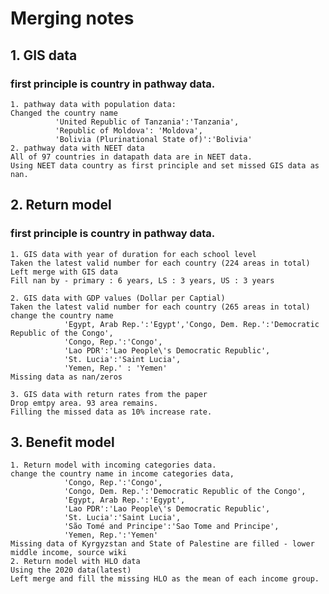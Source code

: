 # Merging notes
## 1. GIS data 
### first principle is country in pathway data. 
    1. pathway data with population data:
    Changed the country name
              'United Republic of Tanzania':'Tanzania',
              'Republic of Moldova': 'Moldova', 
              'Bolivia (Plurinational State of)':'Bolivia' 
    2. pathway data with NEET data
    All of 97 countries in datapath data are in NEET data.
    Using NEET data country as first principle and set missed GIS data as nan.

## 2. Return model
### first principle is country in pathway data. 
    1. GIS data with year of duration for each school level
    Taken the latest valid number for each country (224 areas in total)
    Left merge with GIS data
    Fill nan by - primary : 6 years, LS : 3 years, US : 3 years

    2. GIS data with GDP values (Dollar per Captial)
    Taken the latest valid number for each country (265 areas in total)
    change the country name 
                'Egypt, Arab Rep.':'Egypt','Congo, Dem. Rep.':'Democratic Republic of the Congo',
                'Congo, Rep.':'Congo',
                'Lao PDR':'Lao People\'s Democratic Republic',
                'St. Lucia':'Saint Lucia',
                'Yemen, Rep.' : 'Yemen'
    Missing data as nan/zeros
    
    3. GIS data with return rates from the paper
    Drop emtpy area. 93 area remains. 
    Filling the missed data as 10% increase rate.
    
## 3. Benefit model
    1. Return model with incoming categories data. 
    change the country name in income categories data, 
                'Congo, Rep.':'Congo',
                'Congo, Dem. Rep.':'Democratic Republic of the Congo',
                'Egypt, Arab Rep.':'Egypt',
                'Lao PDR':'Lao People\'s Democratic Republic',
                'St. Lucia':'Saint Lucia',
                'São Tomé and Principe':'Sao Tome and Principe',
                'Yemen, Rep.':'Yemen' 
    Missing data of Kyrgyzstan and State of Palestine are filled - lower middle income, source wiki
    2. Return model with HLO data
    Using the 2020 data(latest)
    Left merge and fill the missing HLO as the mean of each income group.


             


